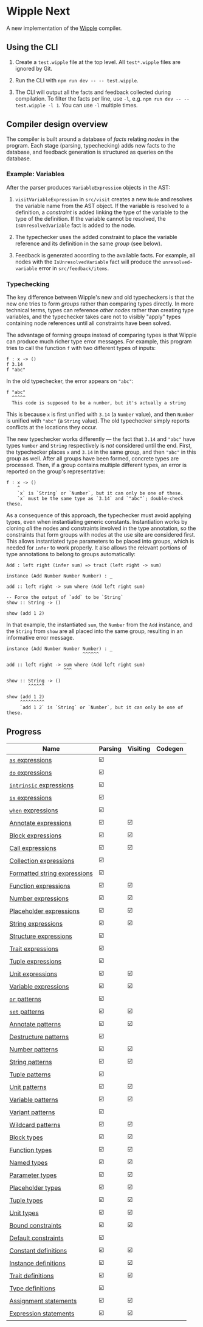 # Wipple Next

A new implementation of the [Wipple](https://github.com/wipplelang/wipple) compiler.

## Using the CLI

1.  Create a `test.wipple` file at the top level. All `test*.wipple` files are ignored by Git.

2.  Run the CLI with `npm run dev -- -- test.wipple`.

3.  The CLI will output all the facts and feedback collected during compilation. To filter the facts per line, use `-l`, e.g. `npm run dev -- -- test.wipple -l 1`. You can use `-l` multiple times.

## Compiler design overview

The compiler is built around a database of _facts_ relating _nodes_ in the program. Each stage (parsing, typechecking) adds new facts to the database, and feedback generation is structured as queries on the database.

### Example: Variables

After the parser produces `VariableExpression` objects in the AST:

1.  `visitVariableExpression` in `src/visit` creates a new `Node` and resolves the variable name from the AST object. If the variable is resolved to a definition, a _constraint_ is added linking the type of the variable to the type of the definition. If the variable cannot be resolved, the `IsUnresolvedVariable` fact is added to the node.

2.  The typechecker uses the added constraint to place the variable reference and its definition in the same _group_ (see below).

3.  Feedback is generated according to the available facts. For example, all nodes with the `IsUnresolvedVariable` fact will produce the `unresolved-variable` error in `src/feedback/items`.

### Typechecking

The key difference between Wipple's new and old typecheckers is that the new one tries to form _groups_ rather than comparing types directly. In more technical terms, types can reference _other nodes_ rather than creating type variables, and the typechecker takes care not to visibly "apply" types containing node references until all constraints have been solved.

The advantage of forming groups instead of comparing types is that Wipple can produce much richer type error messages. For example, this program tries to call the function `f` with two different types of inputs:

```wipple
f : x -> ()
f 3.14
f "abc"
```

In the old typechecker, the error appears on `"abc"`:

```
f "abc"
  ^^^^^
  This code is supposed to be a number, but it's actually a string
```

This is because `x` is first unified with `3.14` (a `Number` value), and then `Number` is unified with `"abc"` (a `String` value). The old typechecker simply reports conflicts at the locations they occur.

The new typechecker works differently — the fact that `3.14` and `"abc"` have types `Number` and `String` respectively is _not_ considered until the end. First, the typechecker places `x` and `3.14` in the same group, and then `"abc"` in this group as well. After all groups have been formed, concrete types are processed. Then, if a group contains multiple different types, an error is reported on the group's representative:

```
f : x -> ()
    ^
    `x` is `String` or `Number`, but it can only be one of these.
    `x` must be the same type as `3.14` and `"abc"`; double-check these.
```

As a consequence of this approach, the typechecker must avoid applying types, even when instantiating generic constants. Instantiation works by cloning _all_ the nodes and constraints involved in the type annotation, so the constraints that form groups with nodes at the use site are considered first. This allows instantiated type parameters to be placed into groups, which is needed for `infer` to work properly. It also allows the relevant portions of type annotations to belong to groups automatically:

```
Add : left right (infer sum) => trait (left right -> sum)

instance (Add Number Number Number) : _

add :: left right -> sum where (Add left right sum)

-- Force the output of `add` to be `String`
show :: String -> ()

show (add 1 2)
```

In that example, the instantiated `sum`, the `Number` from the `Add` instance, and the `String` from `show` are all placed into the same group, resulting in an informative error message.

```
instance (Add Number Number Number) : _
                            ^^^^^^

add :: left right -> sum where (Add left right sum)
                     ^^^

show :: String -> ()
        ^^^^^^

show (add 1 2)
     ^^^^^^^^^
     `add 1 2` is `String` or `Number`, but it can only be one of these.
```

## Progress

| Name                                                                          | Parsing | Visiting | Codegen |
| ----------------------------------------------------------------------------- | ------- | -------- | ------- |
| [`as` expressions](docs/Language.md#as-expressions)                           | ☑️      |          |         |
| [`do` expressions](docs/Language.md#do-expressions)                           | ☑️      |          |         |
| [`intrinsic` expressions](docs/Language.md#intrinsic-expressions)             | ☑️      |          |         |
| [`is` expressions](docs/Language.md#is-expressions)                           | ☑️      |          |         |
| [`when` expressions](docs/Language.md#when-expressions)                       | ☑️      |          |         |
| [Annotate expressions](docs/Language.md#annotate-expressions)                 | ☑️      | ☑️       |         |
| [Block expressions](docs/Language.md#block-expressions)                       | ☑️      | ☑️       |         |
| [Call expressions](docs/Language.md#call-expressions)                         | ☑️      | ☑️       |         |
| [Collection expressions](docs/Language.md#collection-expressions)             | ☑️      |          |         |
| [Formatted string expressions](docs/Language.md#formatted-string-expressions) | ☑️      |          |         |
| [Function expressions](docs/Language.md#function-expressions)                 | ☑️      | ☑️       |         |
| [Number expressions](docs/Language.md#number-expressions)                     | ☑️      | ☑️       |         |
| [Placeholder expressions](docs/Language.md#placeholder-expressions)           | ☑️      | ☑️       |         |
| [String expressions](docs/Language.md#string-expressions)                     | ☑️      | ☑️       |         |
| [Structure expressions](docs/Language.md#structure-expressions)               | ☑️      |          |         |
| [Trait expressions](docs/Language.md#trait-expressions)                       | ☑️      |          |         |
| [Tuple expressions](docs/Language.md#tuple-expressions)                       | ☑️      |          |         |
| [Unit expressions](docs/Language.md#unit-expressions)                         | ☑️      | ☑️       |         |
| [Variable expressions](docs/Language.md#variable-expressions)                 | ☑️      | ☑️       |         |
| [`or` patterns](docs/Language.md#or-patterns)                                 | ☑️      |          |         |
| [`set` patterns](docs/Language.md#set-patterns)                               | ☑️      | ☑️       |         |
| [Annotate patterns](docs/Language.md#annotate-patterns)                       | ☑️      | ☑️       |         |
| [Destructure patterns](docs/Language.md#destructure-patterns)                 | ☑️      |          |         |
| [Number patterns](docs/Language.md#number-patterns)                           | ☑️      | ☑️       |         |
| [String patterns](docs/Language.md#string-patterns)                           | ☑️      | ☑️       |         |
| [Tuple patterns](docs/Language.md#tuple-patterns)                             | ☑️      |          |         |
| [Unit patterns](docs/Language.md#unit-patterns)                               | ☑️      | ☑️       |         |
| [Variable patterns](docs/Language.md#variable-patterns)                       | ☑️      | ☑️       |         |
| [Variant patterns](docs/Language.md#variant-patterns)                         | ☑️      |          |         |
| [Wildcard patterns](docs/Language.md#wildcard-patterns)                       | ☑️      | ☑️       |         |
| [Block types](docs/Language.md#block-types)                                   | ☑️      | ☑️       |         |
| [Function types](docs/Language.md#function-types)                             | ☑️      | ☑️       |         |
| [Named types](docs/Language.md#named-types)                                   | ☑️      | ☑️       |         |
| [Parameter types](docs/Language.md#parameter-types)                           | ☑️      | ☑️       |         |
| [Placeholder types](docs/Language.md#placeholder-types)                       | ☑️      | ☑️       |         |
| [Tuple types](docs/Language.md#tuple-types)                                   | ☑️      | ☑️       |         |
| [Unit types](docs/Language.md#unit-types)                                     | ☑️      | ☑️       |         |
| [Bound constraints](docs/Language.md#bound-constraints)                       | ☑️      | ☑️       |         |
| [Default constraints](docs/Language.md#default-constraints)                   | ☑️      |          |         |
| [Constant definitions](docs/Language.md#constant-definitions)                 | ☑️      | ☑️       |         |
| [Instance definitions](docs/Language.md#instance-definitions)                 | ☑️      | ☑️       |         |
| [Trait definitions](docs/Language.md#trait-definitions)                       | ☑️      | ☑️       |         |
| [Type definitions](docs/Language.md#type-definitions)                         | ☑️      |          |         |
| [Assignment statements](docs/Language.md#assignment-statements)               | ☑️      | ☑️       |         |
| [Expression statements](docs/Language.md#expression-statements)               | ☑️      | ☑️       |         |
